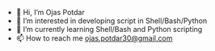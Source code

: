 - 👋 Hi, I’m Ojas Potdar
- 👀 I’m interested in developing script in Shell/Bash/Python
- 🌱 I’m currently learning Shell/Bash and Python scripting
- 📫 How to reach me ojas.potdar30@gmail.com

<!---
ojaspotd/ojaspotd is a ✨ special ✨ repository because its `README.md` (this file) appears on your GitHub profile.
You can click the Preview link to take a look at your changes.
--->

